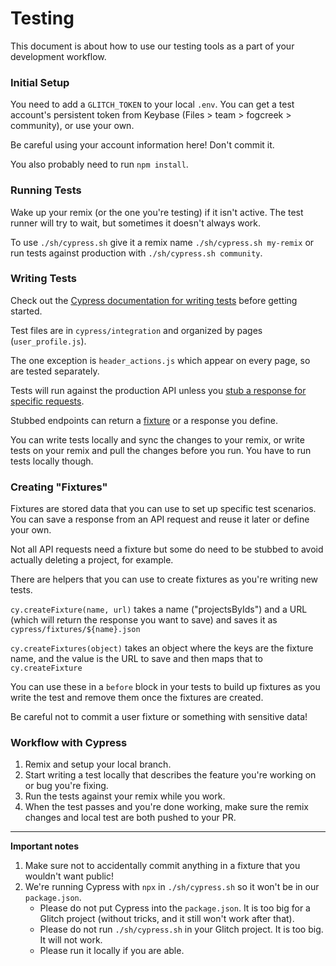 # Testing

This document is about how to use our testing tools as a part of your development workflow.

### Initial Setup

You need to add a `GLITCH_TOKEN` to your local `.env`. You can get a test account's persistent token from Keybase (Files > team > fogcreek > community), or use your own.

Be careful using your account information here! Don't commit it.

You also probably need to run `npm install`.

### Running Tests

Wake up your remix (or the one you're testing) if it isn't active. The test runner will try to wait, but sometimes it doesn't always work.

To use `./sh/cypress.sh` give it a remix name `./sh/cypress.sh my-remix` or run tests against production with `./sh/cypress.sh community`.

### Writing Tests

Check out the [Cypress documentation for writing tests](https://docs.cypress.io/guides/core-concepts/writing-and-organizing-tests.html#Writing-tests) before getting started.

Test files are in `cypress/integration` and organized by pages (`user_profile.js`). 

The one exception is `header_actions.js` which appear on every page, so are tested separately.

Tests will run against the production API unless you [stub a response for specific requests](https://docs.cypress.io/guides/guides/network-requests.html#Testing-Strategies).

Stubbed endpoints can return a [fixture](https://docs.cypress.io/guides/guides/network-requests.html#Fixtures) or a response you define.

You can write tests locally and sync the changes to your remix, or write tests on your remix and pull the changes before you run. You have to run tests locally though.


### Creating "Fixtures"

Fixtures are stored data that you can use to set up specific test scenarios. You can save a response from an API request and reuse it later or define your own.

Not all API requests need a fixture but some do need to be stubbed to avoid actually deleting a project, for example.

There are helpers that you can use to create fixtures as you're writing new tests. 

`cy.createFixture(name, url)` takes a name ("projectsByIds") and a URL (which will return the response you want to save) and saves it as `cypress/fixtures/${name}.json`

`cy.createFixtures(object)` takes an object where the keys are the fixture name, and the value is the URL to save and then maps that to `cy.createFixture`

You can use these in a `before` block in your tests to build up fixtures as you write the test and remove them once the fixtures are created.

Be careful not to commit a user fixture or something with sensitive data!

### Workflow with Cypress

1. Remix and setup your local branch.
1. Start writing a test locally that describes the feature you're working on or bug you're fixing.
1. Run the tests against your remix while you work.
1. When the test passes and you're done working, make sure the remix changes and local test are both pushed to your PR.

--------------------

**Important notes**

1. Make sure not to accidentally commit anything in a fixture that you wouldn't want public!
1. We're running Cypress with `npx` in `./sh/cypress.sh` so it won't be in our `package.json`. 
    - Please do not put Cypress into the `package.json`. It is too big for a Glitch project (without tricks, and it still won't work after that).
    - Please do not run `./sh/cypress.sh` in your Glitch project. It is too big. It will not work.
    - Please run it locally if you are able.